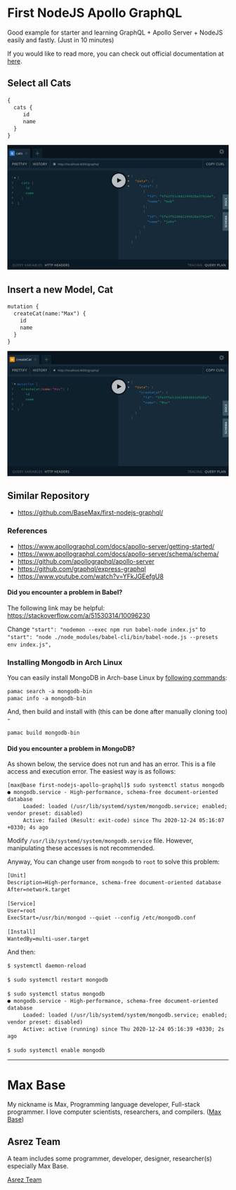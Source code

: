 # First NodeJS Apollo GraphQL

Good example for starter and learning GraphQL + Apollo Server + NodeJS easily and fastly. (Just in 10 minutes)

If you would like to read more, you can check out official documentation at [here](https://graphql.org/graphql-js/running-an-express-graphql-server/).

## Select all Cats

```
{
  cats {
     id
     name
  }
}
```

![Mongodb - select all cats - Apollo GraphQL](screen1.png)

## Insert a new Model, Cat

```
mutation {
  createCat(name:"Max") {
    id
    name
  }
}
```

![mongodb - insert a new model cat - Apollo GraphQL](screen2.png)

## Similar Repository

- https://github.com/BaseMax/first-nodejs-graphql/

### References

- https://www.apollographql.com/docs/apollo-server/getting-started/
- https://www.apollographql.com/docs/apollo-server/schema/schema/
- https://github.com/apollographql/apollo-server
- https://github.com/graphql/express-graphql
- https://www.youtube.com/watch?v=YFkJGEefgU8

#### Did you encounter a problem in Babel?

The following link may be helpful:
https://stackoverflow.com/a/51530314/10096230

Change `"start": "nodemon --exec npm run babel-node index.js"` to `"start": "node ./node_modules/babel-cli/bin/babel-node.js --presets env index.js",`


### Installing Mongodb in Arch Linux

You can easily install MongoDB in Arch-base Linux by [following commands](https://stackoverflow.com/questions/59455725/install-mongodb-on-manjaro):

```
pamac search -a mongodb-bin
pamac info -a mongodb-bin
```

And, then build and install with (this can be done after manually cloning too) -

```
pamac build mongodb-bin
```

#### Did you encounter a problem in MongoDB?

As shown below, the service does not run and has an error.
This is a file access and execution error.
The easiest way is as follows:

```
[max@base first-nodejs-apollo-graphql]$ sudo systemctl status mongodb
● mongodb.service - High-performance, schema-free document-oriented database
     Loaded: loaded (/usr/lib/systemd/system/mongodb.service; enabled; vendor preset: disabled)
     Active: failed (Result: exit-code) since Thu 2020-12-24 05:16:07 +0330; 4s ago
```

Modify `/usr/lib/systemd/system/mongodb.service` file.
However, manipulating these accesses is not recommended.

Anyway, You can change user from `mongodb` to `root` to solve this problem:

```
[Unit]
Description=High-performance, schema-free document-oriented database
After=network.target

[Service]
User=root
ExecStart=/usr/bin/mongod --quiet --config /etc/mongodb.conf

[Install]
WantedBy=multi-user.target
```

And then:

```
$ systemctl daemon-reload

$ sudo systemctl restart mongodb

$ sudo systemctl status mongodb
● mongodb.service - High-performance, schema-free document-oriented database
     Loaded: loaded (/usr/lib/systemd/system/mongodb.service; enabled; vendor preset: disabled)
     Active: active (running) since Thu 2020-12-24 05:16:39 +0330; 2s ago

$ sudo systemctl enable mongodb
```


---------

# Max Base

My nickname is Max, Programming language developer, Full-stack programmer. I love computer scientists, researchers, and compilers. ([Max Base](https://maxbase.org/))

## Asrez Team

A team includes some programmer, developer, designer, researcher(s) especially Max Base.

[Asrez Team](https://www.asrez.com/)
